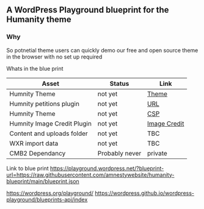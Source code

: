 ## A WordPress Playground blueprint for the Humanity theme 

### Why
So potnetial theme users can quickly demo our free and open source theme in the browser with no set up required

Whats in the blue print 

| Asset | Status | Link |
|----|----|----|
| Humnity Theme | not yet | [Theme](https://github.com/amnestywebsite/humanity-theme) |
| Humnity petitions plugin  | not yet | [URL](https://github.com/amnestywebsite/humanity-petitions) |
| Humnity Theme | not yet | [CSP](https://github.com/amnestywebsite/humanity-content-security-policy) |
| Humnity Image Credit Plugin | not yet | [Image Credit](https://github.com/amnestywebsite/humanity-image-credit)  |
| Content and uploads folder | not yet | TBC  |
| WXR import data | not yet | TBC  |
| CMB2 Dependancy | Probably never | private  |


Link to blue print 
https://playground.wordpress.net/?blueprint-url=https://raw.githubusercontent.com/amnestywebsite/humanity-blueprint/main/blueprint.json

https://wordpress.org/playground/
https://wordpress.github.io/wordpress-playground/blueprints-api/index 
